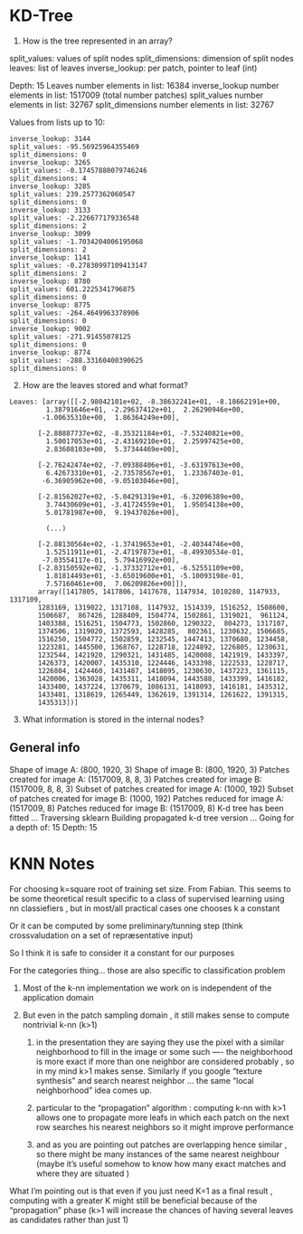 

# KD-Tree

1. How is the tree represented in an array? 

split_values: values of split nodes
split_dimensions: dimension of split nodes
leaves: list of leaves
inverse_lookup: per patch, pointer to leaf (int)

Depth: 15
Leaves number elements in list: 			16384
inverse_lookup number elements in list: 	1517009 (total number patches)
split_values number elements in list: 		32767
split_dimensions number elements in list: 	32767


Values from lists up to 10: 

```
inverse_lookup: 3144
split_values: -95.56925964355469
split_dimensions: 0
inverse_lookup: 3265
split_values: -0.17457880079746246
split_dimensions: 4
inverse_lookup: 3285
split_values: 239.2577362060547
split_dimensions: 0
inverse_lookup: 3133
split_values: -2.226677179336548
split_dimensions: 2
inverse_lookup: 3099
split_values: -1.7034204006195068
split_dimensions: 2
inverse_lookup: 1141
split_values: -0.27830997109413147
split_dimensions: 2
inverse_lookup: 8780
split_values: 601.2225341796875
split_dimensions: 0
inverse_lookup: 8775
split_values: -264.4649963378906
split_dimensions: 0
inverse_lookup: 9002
split_values: -271.91455078125
split_dimensions: 0
inverse_lookup: 8774
split_values: -288.33160400390625
split_dimensions: 0
```


2. How are the leaves stored and what format? 

```
Leaves: [array([[-2.98042101e+02, -8.38632241e+01, -8.18662191e+00,
         1.38791646e+01, -2.29637412e+01,  2.26290946e+00,
        -1.00635310e+00,  1.86364249e+00],

       [-2.88887737e+02, -8.35321184e+01, -7.53240821e+00,
         1.50017053e+01, -2.43169210e+01,  2.25997425e+00,
         2.83608103e+00,  5.37344469e+00],
       
       [-2.76242474e+02, -7.09388406e+01, -3.63197613e+00,
         6.42673310e+01, -2.73578567e+01,  1.23367403e-01,
        -6.36905962e+00, -9.05103046e+00],
       
       [-2.81562027e+02, -5.04291319e+01, -6.32096389e+00,
         3.74430609e+01, -3.41724559e+01,  1.95054138e+00,
         5.01781987e+00,  9.19437026e+00],
       
         (...)

       [-2.88130564e+02, -1.37419653e+01, -2.40344746e+00,
         1.52511911e+01, -2.47197873e+01, -8.49930534e-01,
        -7.03554117e-01,  5.79416992e+00],
       [-2.83150592e+02, -1.37332712e+01, -6.52551109e+00,
         1.81814493e+01, -3.65019600e+01, -5.10093198e-01,
         7.57160461e+00,  7.06209826e+00]]), 
       array([1417805, 1417806, 1417678, 1147934, 1010280, 1147933, 1317109,
       1283169, 1319022, 1317108, 1147932, 1514339, 1516252, 1508600,
       1506687,  867426, 1288409, 1504774, 1502861, 1319021,  961124,
       1403388, 1516251, 1504773, 1502860, 1290322,  804273, 1317107,
       1374506, 1319020, 1372593, 1428285,  802361, 1230632, 1506685,
       1516250, 1504772, 1502859, 1232545, 1447413, 1370680, 1234458,
       1223281, 1445500, 1368767, 1228718, 1224892, 1226805, 1230631,
       1232544, 1421920, 1290321, 1431485, 1420008, 1421919, 1433397,
       1426373, 1420007, 1435310, 1224446, 1433398, 1222533, 1228717,
       1226804, 1424460, 1431487, 1418095, 1230630, 1437223, 1361115,
       1420006, 1363028, 1435311, 1418094, 1443588, 1433399, 1416182,
       1433400, 1437224, 1370679, 1086131, 1418093, 1416181, 1435312,
       1433401, 1318619, 1265449, 1362619, 1391314, 1261622, 1391315,
       1435313])]
```


3. What information is stored in the internal nodes? 




## General info

Shape of image A: (800, 1920, 3)
Shape of image B: (800, 1920, 3)
Patches created for image A: (1517009, 8, 8, 3)
Patches created for image B: (1517009, 8, 8, 3)
Subset of patches created for image A: (1000, 192)
Subset of patches created for image B: (1000, 192)
Patches reduced for image A: (1517009, 8)
Patches reduced for image B: (1517009, 8)
K-d tree has been fitted ...
Traversing sklearn
Building propagated k-d tree version ...
Going for a depth of: 15
Depth: 15





# KNN Notes

For choosing k=square root of training set size. From Fabian. This seems to be some theoretical result specific to a class of supervised learning using nn classiefiers , but in most/all practical cases one chooses k a constant

Or it can be computed by some preliminary/tunning step (think crossvaludation on a set of repræsentative input)

So I think it is safe to consider it a constant for our purposes

For the categories thing... those are also specific to classification problem

1. Most of the k-nn implementation we work on is independent of the application domain

2. But even in the patch sampling domain , it still makes sense to compute nontrivial k-nn (k>1)
	
	1. in the presentation they are saying they use the pixel with a similar neighborhood to fill in the image or some such —- the neighborhood is more exact if more than one neighbor are considered probably , so in my mind k>1 makes sense. Similarly if you google “texture synthesis” and search nearest neighbor ... the same “local neighborhood” idea comes up.

	2. particular to the “propagation” algorithm : computing k-nn with k>1 allows one to propagate more leafs in which each patch on the next row searches his nearest neighbors so it might improve performance

	3. and as you are pointing out patches are overlapping hence similar , so there might be many instances of the same nearest neighbour (maybe it’s useful somehow to know how many exact matches and where they are situated )


What I’m pointing out is that even if you just need K=1 as a final result , computing with a greater K might still be beneficial because of the “propagation” phase (k>1 will increase the chances of having several leaves as candidates rather than just 1)




